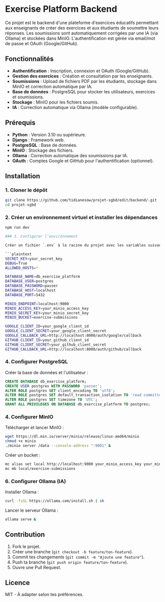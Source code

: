 # Exercise Platform Backend

Ce projet est le backend d'une plateforme d'exercices éducatifs permettant aux enseignants de créer des exercices et aux étudiants de soumettre leurs réponses. Les soumissions sont automatiquement corrigées par une IA (via Ollama) et stockées dans MinIO. L'authentification est gérée via email/mot de passe et OAuth (Google/GitHub).

## Fonctionnalités

- **Authentification** : Inscription, connexion et OAuth (Google/GitHub).
- **Gestion des exercices** : Création et consultation par les enseignants.
- **Soumissions** : Upload de fichiers PDF par les étudiants, stockage dans MinIO et correction automatique par IA.
- **Base de données** : PostgreSQL pour stocker les utilisateurs, exercices et soumissions.
- **Stockage** : MinIO pour les fichiers soumis.
- **IA** : Correction automatique via Ollama (modèle configurable).

## Prérequis

- **Python** : Version 3.10 ou supérieure.
- **Django** : Framework web.
- **PostgreSQL** : Base de données.
- **MinIO** : Stockage des fichiers.
- **Ollama** : Correction automatique des soumissions par IA.
- **OAuth** : Comptes Google et GitHub pour l'authentification (optionnel).

## Installation

### 1. Cloner le dépôt

```bash
git clone https://github.com/tidianesow/projet-sgbd/edit/backend/.git
cd projet-sgbd
```

### 2. Créer un environnement virtuel et installer les dépendances

```bash
npm run dev 

### 3. Configurer l’environnement

Créer un fichier `.env` à la racine du projet avec les variables suivantes :

```plaintext
SECRET_KEY=your_secret_key
DEBUG=True
ALLOWED_HOSTS=*

DATABASE_NAME=db_exercise_platform
DATABASE_USER=postgres
DATABASE_PASSWORD=passer
DATABASE_HOST=localhost
DATABASE_PORT=5432

MINIO_ENDPOINT=localhost:9000
MINIO_ACCESS_KEY=your_minio_access_key
MINIO_SECRET_KEY=your_minio_secret_key
MINIO_BUCKET=exercise-submissions

GOOGLE_CLIENT_ID=your_google_client_id
GOOGLE_CLIENT_SECRET=your_google_client_secret
GOOGLE_CALLBACK_URL=http://localhost:8000/auth/google/callback
GITHUB_CLIENT_ID=your_github_client_id
GITHUB_CLIENT_SECRET=your_github_client_secret
GITHUB_CALLBACK_URL=http://localhost:8000/auth/github/callback
```

### 4. Configurer PostgreSQL

Créer la base de données et l'utilisateur :

```sql
CREATE DATABASE db_exercise_platform;
CREATE USER postgres WITH PASSWORD 'passer';
ALTER ROLE postgres SET client_encoding TO 'utf8';
ALTER ROLE postgres SET default_transaction_isolation TO 'read committed';
ALTER ROLE postgres SET timezone TO 'UTC';
GRANT ALL PRIVILEGES ON DATABASE db_exercise_platform TO postgres;
```


### 4. Configurer MinIO

Télécharger et lancer MinIO :

```bash
wget https://dl.min.io/server/minio/release/linux-amd64/minio
chmod +x minio
./minio server /data --console-address ":9001" &
```

Créer un bucket :

```bash
mc alias set local http://localhost:9000 your_minio_access_key your_minio_secret_key
mc mb local/exercise-submissions
```

### 6. Configurer Ollama (IA)

Installer Ollama :

```bash
curl -fsSL https://ollama.com/install.sh | sh
```

Lancer le serveur Ollama :

```bash
ollama serve &
```


## Contribution

1. Fork le projet.
2. Créer une branche (`git checkout -b feature/ton-feature`).
3. Commit tes changements (`git commit -m "Ajoute une feature"`).
4. Push ta branche (`git push origin feature/ton-feature`).
5. Ouvre une Pull Request.

## Licence

MIT - À adapter selon tes préférences.

